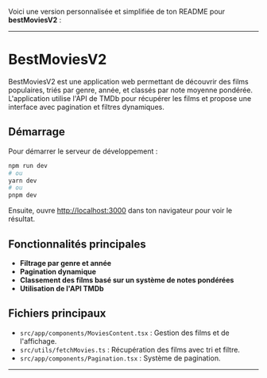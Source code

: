Voici une version personnalisée et simplifiée de ton README pour **bestMoviesV2** :

---

# BestMoviesV2

BestMoviesV2 est une application web permettant de découvrir des films populaires, triés par genre, année, et classés par note moyenne pondérée. L'application utilise l'API de TMDb pour récupérer les films et propose une interface avec pagination et filtres dynamiques.

## Démarrage

Pour démarrer le serveur de développement :

```bash
npm run dev
# ou
yarn dev
# ou
pnpm dev
```

Ensuite, ouvre [http://localhost:3000](http://localhost:3000) dans ton navigateur pour voir le résultat.

## Fonctionnalités principales

- **Filtrage par genre et année**
- **Pagination dynamique**
- **Classement des films basé sur un système de notes pondérées**
- **Utilisation de l'API TMDb**

## Fichiers principaux

- `src/app/components/MoviesContent.tsx` : Gestion des films et de l'affichage.
- `src/utils/fetchMovies.ts` : Récupération des films avec tri et filtre.
- `src/app/components/Pagination.tsx` : Système de pagination.

---
